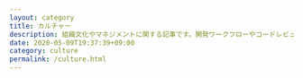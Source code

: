 ```yaml
---
layout: category
title: カルチャー
description: 組織文化やマネジメントに関する記事です。開発ワークフローやコードレビュー、ハッカー文化、開発チームビルディングもまとめています。
date: 2020-05-09T19:37:39+09:00
category: culture
permalink: /culture.html
---
```


